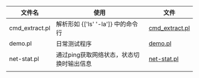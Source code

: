 



| 文件名         | 使用                                     | 文件                                       |
| -------------- | ---------------------------------------- | ------------------------------------------ |
| cmd_extract.pl | 解析形如 {['ls' '-la']} 中的命令行       | [cmd_extract.pl](./samples/cmd_extract.pl) |
| demo.pl | 日常测试程序       | [demo.pl](./samples/demo.pl) |
| net-stat.pl    | 通过ping获取网络状态，状态切换时输出信息 | [net-stat.pl](./samples/net-stat.pl)       |
|  |  |  |

